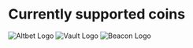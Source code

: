 # Currently supported coins
![Altbet Logo](https://github.com/MotoAcidic/Node_Install/blob/master/Graphics/Altbet.png)
![Vault Logo](https://github.com/MotoAcidic/Node_Install/blob/master/Graphics/Vault.png)
![Beacon Logo](https://github.com/MotoAcidic/Node_Install/blob/master/Graphics/Beacon.png)

